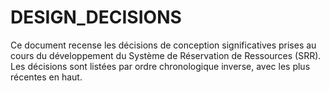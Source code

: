 # DESIGN_DECISIONS

Ce document recense les décisions de conception significatives prises au cours du développement du Système de Réservation de Ressources (SRR). Les décisions sont listées par ordre chronologique inverse, avec les plus récentes en haut.

